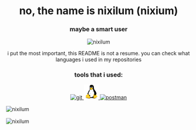 <h1 align="center">no, the name is nixilum (nixium)</h1>
<h3 align="center">maybe a smart user</h3>

<p align="center"> <img src="https://komarev.com/ghpvc/?username=nixilum&label=Profile%20views&color=0e75b6&style=flat" alt="nixilum" /> </p>
<p align="center">i put the most important, this README is not a resume. you can check what languages i used in my repositories</p>

<h3 align="center">tools that i used:</h3>
<p align="center"> <a href="https://git-scm.com/" target="_blank" rel="noreferrer"> <img src="https://www.vectorlogo.zone/logos/git-scm/git-scm-icon.svg" alt="git" width="40" height="40"/> </a> <a href="https://www.linux.org/" target="_blank" rel="noreferrer"> <img src="https://raw.githubusercontent.com/devicons/devicon/master/icons/linux/linux-original.svg" alt="linux" width="40" height="40"/> </a> <a href="https://postman.com" target="_blank" rel="noreferrer"> <img src="https://www.vectorlogo.zone/logos/getpostman/getpostman-icon.svg" alt="postman" width="40" height="40"/> </a> </p>

<p><img align="center" src="https://github-readme-stats.vercel.app/api?username=nixilum&show_icons=true&locale=en" alt="nixilum" /></p>
<p><img align="center" src="https://github-readme-streak-stats.herokuapp.com/?user=nixilum&" alt="nixilum" /></p>
